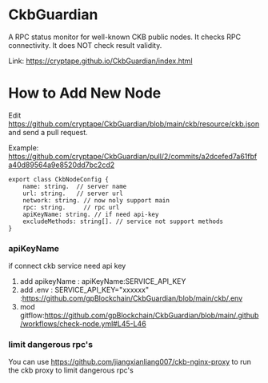 # CkbGuardian
A RPC status monitor for well-known CKB public nodes. It checks RPC connectivity. It does NOT check result validity.

Link: https://cryptape.github.io/CkbGuardian/index.html

# How to Add New Node 

Edit https://github.com/cryptape/CkbGuardian/blob/main/ckb/resource/ckb.json and send a pull request.

Example: https://github.com/cryptape/CkbGuardian/pull/2/commits/a2dcefed7a61fbfa40d89564a9e8520dd7bc2cd2

```
export class CkbNodeConfig {
    name: string.  // server name
    url: string.   // server url 
    network: string. // now noly support main 
    rpc: string.     // rpc url 
    apiKeyName: string. // if need api-key 
    excludeMethods: string[]. // service not support methods 
}
```

### apiKeyName
if connect ckb service need api key 
1. add apikeyName : apiKeyName:SERVICE_API_KEY
2. add .env : SERVICE_API_KEY="xxxxxx" :https://github.com/gpBlockchain/CkbGuardian/blob/main/ckb/.env
3. mod gitflow:https://github.com/gpBlockchain/CkbGuardian/blob/main/.github/workflows/check-node.yml#L45-L46

### limit dangerous rpc's

You can use https://github.com/jiangxianliang007/ckb-nginx-proxy to run the ckb proxy to limit dangerous rpc's

